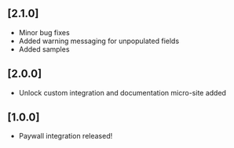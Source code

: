 ## [2.1.0] 
- Minor bug fixes
- Added warning messaging for unpopulated fields
- Added samples

## [2.0.0] 

- Unlock custom integration and documentation micro-site added

## [1.0.0] 

- Paywall integration released!
